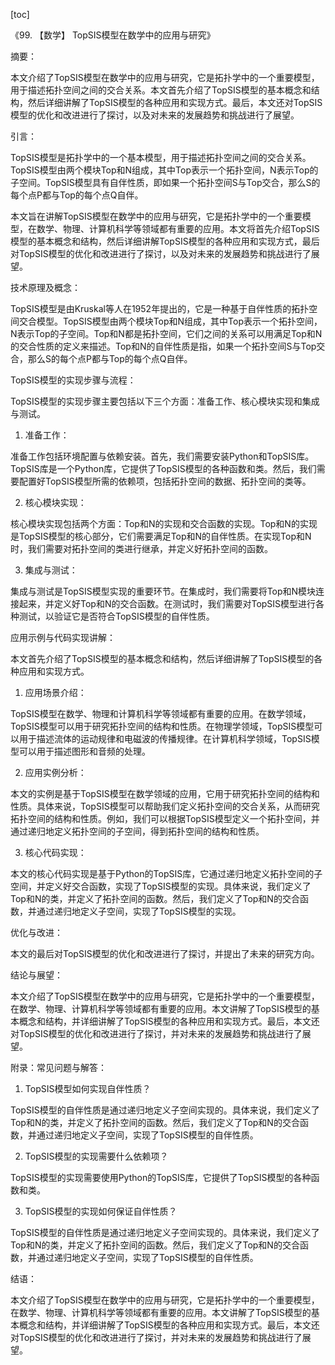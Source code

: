 
[toc]                    
                
                
《99. 【数学】 TopSIS模型在数学中的应用与研究》

摘要：

本文介绍了TopSIS模型在数学中的应用与研究，它是拓扑学中的一个重要模型，用于描述拓扑空间之间的交合关系。本文首先介绍了TopSIS模型的基本概念和结构，然后详细讲解了TopSIS模型的各种应用和实现方式。最后，本文还对TopSIS模型的优化和改进进行了探讨，以及对未来的发展趋势和挑战进行了展望。

引言：

TopSIS模型是拓扑学中的一个基本模型，用于描述拓扑空间之间的交合关系。TopSIS模型由两个模块Top和N组成，其中Top表示一个拓扑空间，N表示Top的子空间。TopSIS模型具有自伴性质，即如果一个拓扑空间S与Top交合，那么S的每个点P都与Top的每个点Q自伴。

本文旨在讲解TopSIS模型在数学中的应用与研究，它是拓扑学中的一个重要模型，在数学、物理、计算机科学等领域都有重要的应用。本文将首先介绍TopSIS模型的基本概念和结构，然后详细讲解TopSIS模型的各种应用和实现方式，最后对TopSIS模型的优化和改进进行了探讨，以及对未来的发展趋势和挑战进行了展望。

技术原理及概念：

TopSIS模型是由Kruskal等人在1952年提出的，它是一种基于自伴性质的拓扑空间交合模型。TopSIS模型由两个模块Top和N组成，其中Top表示一个拓扑空间，N表示Top的子空间。Top和N都是拓扑空间，它们之间的关系可以用满足Top和N的交合性质的定义来描述。Top和N的自伴性质是指，如果一个拓扑空间S与Top交合，那么S的每个点P都与Top的每个点Q自伴。

TopSIS模型的实现步骤与流程：

TopSIS模型的实现步骤主要包括以下三个方面：准备工作、核心模块实现和集成与测试。

1. 准备工作：

准备工作包括环境配置与依赖安装。首先，我们需要安装Python和TopSIS库。TopSIS库是一个Python库，它提供了TopSIS模型的各种函数和类。然后，我们需要配置好TopSIS模型所需的依赖项，包括拓扑空间的数据、拓扑空间的类等。

2. 核心模块实现：

核心模块实现包括两个方面：Top和N的实现和交合函数的实现。Top和N的实现是TopSIS模型的核心部分，它们需要满足Top和N的自伴性质。在实现Top和N时，我们需要对拓扑空间的类进行继承，并定义好拓扑空间的函数。

3. 集成与测试：

集成与测试是TopSIS模型实现的重要环节。在集成时，我们需要将Top和N模块连接起来，并定义好Top和N的交合函数。在测试时，我们需要对TopSIS模型进行各种测试，以验证它是否符合TopSIS模型的自伴性质。

应用示例与代码实现讲解：

本文首先介绍了TopSIS模型的基本概念和结构，然后详细讲解了TopSIS模型的各种应用和实现方式。

1. 应用场景介绍：

TopSIS模型在数学、物理和计算机科学等领域都有重要的应用。在数学领域，TopSIS模型可以用于研究拓扑空间的结构和性质。在物理学领域，TopSIS模型可以用于描述流体的运动规律和电磁波的传播规律。在计算机科学领域，TopSIS模型可以用于描述图形和音频的处理。

2. 应用实例分析：

本文的实例是基于TopSIS模型在数学领域的应用，它用于研究拓扑空间的结构和性质。具体来说，TopSIS模型可以帮助我们定义拓扑空间的交合关系，从而研究拓扑空间的结构和性质。例如，我们可以根据TopSIS模型定义一个拓扑空间，并通过递归地定义拓扑空间的子空间，得到拓扑空间的结构和性质。

3. 核心代码实现：

本文的核心代码实现是基于Python的TopSIS库，它通过递归地定义拓扑空间的子空间，并定义好交合函数，实现了TopSIS模型的实现。具体来说，我们定义了Top和N的类，并定义了拓扑空间的函数。然后，我们定义了Top和N的交合函数，并通过递归地定义子空间，实现了TopSIS模型的实现。

优化与改进：

本文的最后对TopSIS模型的优化和改进进行了探讨，并提出了未来的研究方向。

结论与展望：

本文介绍了TopSIS模型在数学中的应用与研究，它是拓扑学中的一个重要模型，在数学、物理、计算机科学等领域都有重要的应用。本文讲解了TopSIS模型的基本概念和结构，并详细讲解了TopSIS模型的各种应用和实现方式。最后，本文还对TopSIS模型的优化和改进进行了探讨，并对未来的发展趋势和挑战进行了展望。

附录：常见问题与解答：

1. TopSIS模型如何实现自伴性质？

TopSIS模型的自伴性质是通过递归地定义子空间实现的。具体来说，我们定义了Top和N的类，并定义了拓扑空间的函数。然后，我们定义了Top和N的交合函数，并通过递归地定义子空间，实现了TopSIS模型的自伴性质。

2. TopSIS模型的实现需要什么依赖项？

TopSIS模型的实现需要使用Python的TopSIS库，它提供了TopSIS模型的各种函数和类。

3. TopSIS模型的实现如何保证自伴性质？

TopSIS模型的自伴性质是通过递归地定义子空间实现的。具体来说，我们定义了Top和N的类，并定义了拓扑空间的函数。然后，我们定义了Top和N的交合函数，并通过递归地定义子空间，实现了TopSIS模型的自伴性质。

结语：

本文介绍了TopSIS模型在数学中的应用与研究，它是拓扑学中的一个重要模型，在数学、物理、计算机科学等领域都有重要的应用。本文讲解了TopSIS模型的基本概念和结构，并详细讲解了TopSIS模型的各种应用和实现方式。最后，本文还对TopSIS模型的优化和改进进行了探讨，并对未来的发展趋势和挑战进行了展望。

